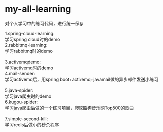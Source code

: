 # my-all-learning
对个人学习中的练习代码，进行统一保存

1.spring-cloud-learning:<br>
  学习spring cloud时的demo<br>
2.rabbitmq-learning:<br>
  学习rabbitmq时的demo<br>
<br>
3.activemqdemo:<br>
  学习activemq时的demo<br>
4.mail-sender:<br>
  学习activemq后，用spring boot+activemq+javamail做的异步邮件发送小练习<br>
<br>
5.java-spider:<br>
  学习java爬虫时的demo<br>
6.kugou-spider:<br>
  学习java爬虫后做的一个练习项目，爬取酷狗音乐网Top500的歌曲<br>
<br>
7.simple-second-kill:<br>
  学习redis后做小的秒杀程序<br>
